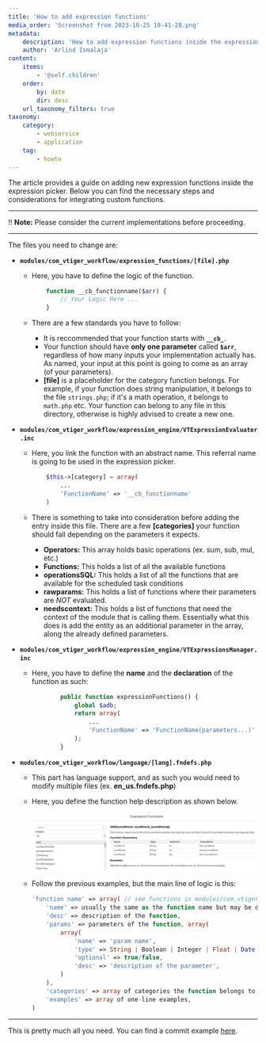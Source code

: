 ```yaml
---
title: 'How to add expression functions'
media_order: 'Screenshot from 2023-10-25 10-41-28.png'
metadata:
    description: 'How to add expression functions inside the expression picker.'
    author: 'Arlind Ismalaja'
content:
    items:
        - '@self.children'
    order:
        by: date
        dir: desc
    url_taxonomy_filters: true
taxonomy:
    category:
        - webservice
        - application
    tag:
        - howto
---
```


The article provides a guide on adding new expression functions inside the expression picker. 
Below you can find the necessary steps and considerations for integrating custom functions.

---

!! **Note:** Please consider the current implementations before proceeding.

---

The files you need to change are:
* **`modules/com_vtiger_workflow/expression_functions/[file].php`**
    * Here, you have to define the logic of the function.
        
        ```php
            function __cb_functionname($arr) {
                // Your Logic Here ...
            }
        ```
    * There are a few standards you have to follow:
        * It is reccommended that your function starts with **`__cb_`**.
        * Your function should have **only one parameter** called **`$arr`**, regardless of how many inputs your implementation actually has. As named, your input at this point is going to come as an array (of your parameters).
        * **[file]** is a placeholder for the category function belongs. For example, if your function does string manipulation, it belongs to the file `strings.php`; if it's a math operation, it belongs to `math.php` etc. Your function can belong to any file in this directory, otherwise is highly advised to create a new one.

* **`modules/com_vtiger_workflow/expression_engine/VTExpressionEvaluater.inc`**
    * Here, you link the function with an abstract name. This referral name is going to be used in the expression picker.

        ```php
            $this->[category] = array(
                ...
                'FunctionName' => '__cb_functionname'
            )
        ```
    * There is something to take into consideration before adding the entry inside this file. There are a few **[categories]** your function should fall depending on the parameters it expects.
        * **Operators:** This array holds basic operations (ex. sum, sub, mul, etc.)
        * **Functions:** This holds a list of all the available functions
        * **operationsSQL:** This holds a list of all the functions that are available for the scheduled task conditions
        * **rawparams:** This holds a list of functions where their parameters are *NOT* evaluated.
        * **needscontext:** This holds a list of functions that need the context of the module that is calling them. Essentially what this does is add the entity as an additional parameter in the array, along the already defined parameters.
* **`modules/com_vtiger_workflow/expression_engine/VTExpressionsManager.inc`**

    * Here, you have to define the **name** and the **declaration** of the function as such:

        ```php
                public function expressionFunctions() {
                    global $adb;
                    return array(
                        ...
                        'FunctionName' => 'FunctionName(parameters...)'
                    );
                }
        ```

* **`modules/com_vtiger_workflow/language/[lang].fndefs.php`**
    * This part has language support, and as such you would need to modify multiple files (ex. **en_us.fndefs.php**)
    * Here, you define the function help description as shown below.

         ![Screenshot%20from%202023-10-25%2010-41-28](Screenshot%20from%202023-10-25%2010-41-28.png "Screenshot%20from%202023-10-25%2010-41-28")
    * Follow the previous examples, but the main line of logic is this:
        ```php
        'function name' => array( // see functions in modules/com_vtiger_workflow/expression_engine/VTExpressionsManager.inc
            'name' => usually the same as the function name but may be different, will be shown to the user,
            'desc' => description of the function,
            'params' => parameters of the function, array(
                array(
                    'name' => 'param name',
                    'type' => String | Boolean | Integer | Float | Date | DateTime | Multiple | Field,
                    'optional' => true/false,
                    'desc' => 'description of the parameter',
                )
            ),
            'categories' => array of categories the function belongs to
            'examples' => array of one-line examples,
        )
        ```
---
This is pretty much all you need. You can find a commit example [here](https://code.spike.studio/EvolutivoCode/EvolutivoFW/commit/6ba209b894ad7af2d98d79d1a60caa778093b3a2).

